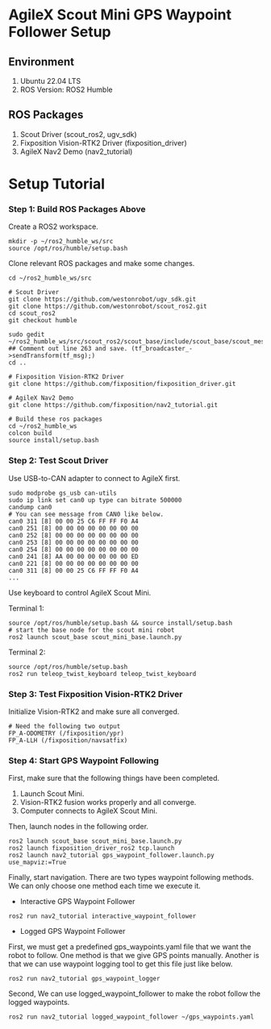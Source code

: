 # AgileX Scout Mini GPS Waypoint Follower Setup

## Environment
1. Ubuntu 22.04 LTS
2. ROS Version: ROS2 Humble

## ROS Packages
1. Scout Driver (scout_ros2, ugv_sdk)
2. Fixposition Vision-RTK2 Driver (fixposition_driver)
3. AgileX Nav2 Demo (nav2_tutorial)

# Setup Tutorial
### Step 1: Build ROS Packages Above
Create a ROS2 workspace.
```
mkdir -p ~/ros2_humble_ws/src
source /opt/ros/humble/setup.bash
```

Clone relevant ROS packages and make some changes.
```
cd ~/ros2_humble_ws/src

# Scout Driver
git clone https://github.com/westonrobot/ugv_sdk.git
git clone https://github.com/westonrobot/scout_ros2.git
cd scout_ros2
git checkout humble

sudo gedit ~/ros2_humble_ws/src/scout_ros2/scout_base/include/scout_base/scout_messenger.hpp
## Comment out line 263 and save. (tf_broadcaster_->sendTransform(tf_msg);)
cd ..

# Fixposition Vision-RTK2 Driver
git clone https://github.com/fixposition/fixposition_driver.git

# AgileX Nav2 Demo
git clone https://github.com/fixposition/nav2_tutorial.git

# Build these ros packages
cd ~/ros2_humble_ws
colcon build
source install/setup.bash
```

### Step 2: Test Scout Driver
Use USB-to-CAN adapter to connect to AgileX first.

```
sudo modprobe gs_usb can-utils
sudo ip link set can0 up type can bitrate 500000
candump can0
# You can see message from CAN0 like below.
can0 311 [8] 00 00 25 C6 FF FF F0 A4
can0 251 [8] 00 00 00 00 00 00 00 00
can0 252 [8] 00 00 00 00 00 00 00 00
can0 253 [8] 00 00 00 00 00 00 00 00
can0 254 [8] 00 00 00 00 00 00 00 00
can0 241 [8] AA 00 00 00 00 00 00 ED
can0 221 [8] 00 00 00 00 00 00 00 00
can0 311 [8] 00 00 25 C6 FF FF F0 A4
...
```

Use keyboard to control AgileX Scout Mini.

Terminal 1:
```
source /opt/ros/humble/setup.bash && source install/setup.bash
# start the base node for the scout mini robot
ros2 launch scout_base scout_mini_base.launch.py
```

Terminal 2:
```
source /opt/ros/humble/setup.bash
ros2 run teleop_twist_keyboard teleop_twist_keyboard
```

### Step 3: Test Fixposition Vision-RTK2 Driver
Initialize Vision-RTK2 and make sure all converged.

```
# Need the following two output
FP_A-ODOMETRY (/fixposition/ypr)
FP_A-LLH (/fixposition/navsatfix)
```

### Step 4: Start GPS Waypoint Following
First, make sure that the following things have been completed.
1. Launch Scout Mini.
2. Vision-RTK2 fusion works properly and all converge.
3. Computer connects to AgileX Scout Mini.

Then, launch nodes in the following order.
```
ros2 launch scout_base scout_mini_base.launch.py
ros2 launch fixposition_driver_ros2 tcp.launch
ros2 launch nav2_tutorial gps_waypoint_follower.launch.py use_mapviz:=True
```

Finally, start navigation. There are two types waypoint following methods. We can only choose one method each time we execute it.

* Interactive GPS Waypoint Follower
```
ros2 run nav2_tutorial interactive_waypoint_follower
```


* Logged GPS Waypoint Follower

First, we must get a predefined gps_waypoints.yaml file that we want the robot to follow. One method is that we give GPS points manually. Another is that we can use waypoint logging tool to get this file just like below.
```
ros2 run nav2_tutorial gps_waypoint_logger
```

Second, We can use logged_waypoint_follower to make the robot follow the logged waypoints.
```
ros2 run nav2_tutorial logged_waypoint_follower ~/gps_waypoints.yaml
```
